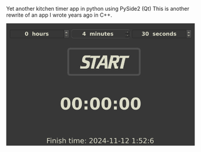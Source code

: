 Yet another kitchen timer app in python using PySide2 (Qt)
This is another rewrite of an app I wrote years ago in C++.

![timer screenshot](assets/kitchen-timer-QtPy6-screenshot.png)